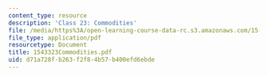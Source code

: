 ```yaml
---
content_type: resource
description: 'Class 23: Commodities'
file: /media/https%3A/open-learning-course-data-rc.s3.amazonaws.com/15-433-investments-spring-2003/d71a728fb263f2f84b57b400efd6ebde_1543323Commodities.pdf
file_type: application/pdf
resourcetype: Document
title: 1543323Commodities.pdf
uid: d71a728f-b263-f2f8-4b57-b400efd6ebde
---
```

